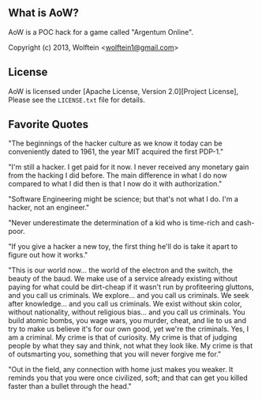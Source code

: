 ## What is AoW?
AoW is a POC hack for a game called "Argentum Online".

Copyright (c) 2013, Wolftein <<wolftein1@gmail.com>>

## License
AoW is licensed under [Apache License, Version 2.0][Project License], Please see the `LICENSE.txt` file for details.

## Favorite Quotes
"The beginnings of the hacker culture as we know it today can be conveniently dated to 1961, the year MIT acquired the first PDP-1."

"I'm still a hacker. I get paid for it now. I never received any monetary gain from the hacking I did before. 
The main difference in what I do now compared to what I did then is that I now do it with authorization."

"Software Engineering might be science; but that's not what I do. I'm a hacker, not an engineer."

"Never underestimate the determination of a kid who is time-rich and cash-poor.

"If you give a hacker a new toy, the first thing he'll do is take it apart to figure out how it works."

"This is our world now... the world of the electron and the switch, the beauty of the baud. We make use of a service already existing without 
paying for what could be dirt-cheap if it wasn't run by profiteering gluttons, and you call us criminals. We explore... and you call us criminals. 
We seek after knowledge... and you call us criminals. We exist without skin color, without nationality, without religious bias... and you call 
us criminals. You build atomic bombs, you wage wars, you murder, cheat, and lie to us and try to make us believe it's for our own good, yet 
we're the criminals. Yes, I am a criminal. My crime is that of curiosity. My crime is that of judging people by what they say and think, 
not what they look like. My crime is that of outsmarting you, something that you will never forgive me for."

"Out in the field, any connection with home just makes you weaker. It reminds you that you were once civilized, soft; 
and that can get you killed faster than a bullet through the head."